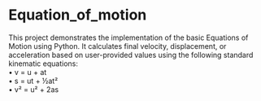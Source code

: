 # Equation_of_motion

This project demonstrates the implementation of the basic Equations of Motion using Python. It calculates final velocity, displacement, or acceleration based on user-provided values using the following standard kinematic equations:<br>
	•	v = u + at<br>
	•	s = ut + ½at²<br>
	•	v² = u² + 2as
